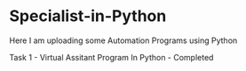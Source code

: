 # Specialist-in-Python
Here I am uploading some Automation Programs using Python

 Task 1 - Virtual Assitant Program In Python -  Completed
